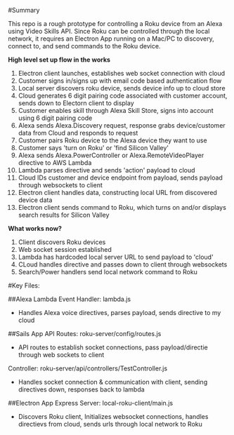 #Summary

This repo is a rough prototype for controlling a Roku device from an Alexa using Video Skills API. Since Roku can be controlled through the local network, it requires an Electron App running on a Mac/PC to discovery, connect to, and send commands to the Roku device.

**High level set up flow in the works**

1. Electron client launches, establishes web socket connection with cloud
2. Customer signs in/signs up with email code based authentication flow
3. Local server discovers roku device, sends device info up to cloud store
4. Cloud generates 6 digit pairing code associated with customer account, sends down to Electorn client to display
5. Customer enables skill through Alexa Skill Store, signs into account using 6 digit pairing code
6. Alexa sends Alexa.Discovery request, response grabs device/customer data from Cloud and responds to request
7. Customer pairs Roku device to the Alexa device they want to use
8. Customer says 'turn on Roku' or 'find Silicon Valley'
9. Alexa sends Alexa.PowerController or Alexa.RemoteVideoPlayer directive to AWS Lambda
10. Lambda parses directive and sends 'action' payload to cloud
11. Cloud IDs customer and device endpoint from payload, sends payload through websockets to client
12. Electron client handles data, constructing local URL from discovered device data
13. Electron client sends command to Roku, which turns on and/or displays search results for Silicon Valley

**What works now?**

1. Client discovers Roku devices
2. Web socket session established
3. Lambda has hardcoded local server URL to send payload to 'cloud'
4. CLoud handles directive and passes down to client through websockets
5. Search/Power handlers send local network command to Roku

#Key Files:

##Alexa Lambda
Event Handler: lambda.js
* Handles Alexa voice directives, parses payload, sends directive to my cloud

##Sails App
API Routes: roku-server/config/routes.js
* API routes to establish socket connections, pass payload/directie through web sockets to client

Controller: roku-server/api/controllers/TestController.js
* Handles socket connection & communication with client, sending directives down, responses back to lambda

##Electron App
Express Server: local-roku-client/main.js
* Discovers Roku client, Initializes websocket connections, handles directievs from cloud, sends urls through local network to Roku